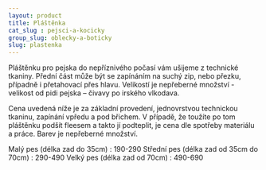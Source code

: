 ```yaml
---
layout: product
title: Pláštěnka
cat_slug : pejsci-a-kocicky
group_slug: oblecky-a-boticky
slug: plastenka
---
```


Pláštěnku pro pejska do nepříznivého počasí vám ušijeme z technické tkaniny. Přední část může být se zapínáním na suchý zip, nebo přezku, případně i přetahovací přes hlavu. Velikostí je nepřeberné množství - velikost od pidi pejska – čivavy po irského vlkodava.

Cena uvedená níže je za základní provedení, jednovrstvou technickou tkaninu, zapínání vpředu a pod břichem. V případě, že toužíte po tom pláštěnku podšít fleesem a takto jí podteplit, je cena dle spotřeby materiálu a práce. Barev je nepřeberné množství.

Malý pes (délka zad do 35cm) : 190-290
Střední pes (délka zad od 35cm do 70cm) : 290-490
Velký pes (délka zad od 70cm) : 490-690


